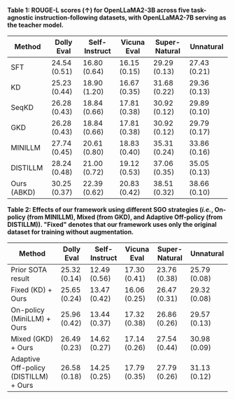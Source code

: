 **Table 1: ROUGE-L scores (↑) for OpenLLaMA2-3B across five task-agnostic instruction-following datasets, with OpenLLaMA2-7B serving as the teacher model.**

| Method    | Dolly Eval | Self-Instruct | Vicuna Eval | Super-Natural | Unnatural |
|-----------|-----------|---------------|-------------|---------------|-----------|
| SFT       | 24.54 (0.51) | 16.80 (0.64) | 16.15 (0.15) | 29.29 (0.13) | 27.43 (0.21) |
| KD        | 25.23 (0.44) | 18.90 (1.20) | 16.67 (0.35) | 31.68 (0.22) | 29.36 (0.13) |
| SeqKD     | 26.28 (0.43) | 18.84 (0.66) | 17.81 (0.38) | 30.92 (0.12) | 29.89 (0.10) |
| GKD       | 26.28 (0.43) | 18.84 (0.66) | 17.81 (0.38) | 30.92 (0.12) | 29.79 (0.17) |
| MINILLM   | 27.74 (0.45) | 20.61 (0.80) | 18.83 (0.40) | 35.31 (0.24) | 33.86 (0.16) |
| DISTILLM  | 28.24 (0.48) | 21.00 (0.72) | 19.12 (0.53) | 37.06 (0.35) | 35.05 (0.13) |
| Ours (ABKD) | 30.25 (0.37) | 22.39 (0.62) | 20.83 (0.42) | 38.51 (0.32) | 38.66 (0.10) |

**Table 2: Effects of our framework using different SGO strategies (*i.e.*, On-policy (from MINILLM), Mixed (from GKD), and Adaptive Off-policy (from DISTILLM)). "Fixed" denotes that our framework uses only the original dataset for training without augmentation.**

| **Method** | **Dolly Eval** | **Self-Instruct** | **Vicuna Eval** | **Super-Natural** | **Unnatural** |
|------------|--------------|----------------|--------------|----------------|------------|
| Prior SOTA result | 25.32 (0.14) | 12.49 (0.56) | 17.30 (0.41) | 23.76 (0.38) | 25.79 (0.08) |
| Fixed (KD) + Ours | 25.65 (0.24) | 13.47 (0.42) | 16.06 (0.25) | 26.47 (0.31) | 29.32 (0.08) |
| On-policy (MiniLLM) + Ours | 25.96 (0.42) | 13.44 (0.37) | 17.32 (0.38) | 26.86 (0.26) | 29.57 (0.13) |
| Mixed (GKD) + Ours | 26.49 (0.23) | 14.62 (0.27) | 17.14 (0.26) | 27.54 (0.44)| 30.98 (0.09) |
| Adaptive Off-policy (DISTILLM) + Ours | 26.58 (0.18)</span> | 14.25 (0.25) | 17.79 (0.35) | 27.79 (0.26) | 31.13 (0.12) |


